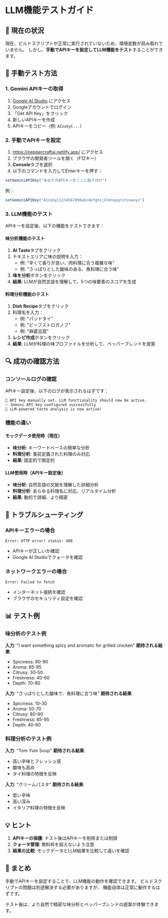 # LLM機能テストガイド

## 🤖 現在の状況

現在、ビルドスクリプトが正常に実行されていないため、環境変数が読み取れていません。
しかし、**手動でAPIキーを設定してLLM機能をテスト**することができます。

## 🔧 手動テスト方法

### 1. Gemini APIキーの取得

1. [Google AI Studio](https://makersuite.google.com/) にアクセス
2. Googleアカウントでログイン
3. 「Get API Key」をクリック
4. 新しいAPIキーを作成
5. APIキーをコピー（例: `AIzaSyC...`）

### 2. 手動でAPIキーを設定

1. https://peppercraftai.netlify.app/ にアクセス
2. ブラウザの開発者ツールを開く（F12キー）
3. **Console**タブを選択
4. 以下のコマンドを入力してEnterキーを押す：

```javascript
setGeminiAPIKey("あなたのAPIキーをここに貼り付け")
```

例：
```javascript
setGeminiAPIKey("AIzaSyC1234567890abcdefghijklmnopqrstuvwxyz")
```

### 3. LLM機能のテスト

APIキーを設定後、以下の機能をテストできます：

#### 味分析機能のテスト
1. **AI Taste**タブをクリック
2. テキストエリアに味の説明を入力：
   - 例: "辛くて香りが良い、肉料理に合う複雑な味"
   - 例: "さっぱりとした酸味のある、魚料理に合う味"
3. **味を分析**ボタンをクリック
4. **結果**: LLMが自然言語を理解して、5つの味要素のスコアを生成

#### 料理分析機能のテスト
1. **Dish Recipe**タブをクリック
2. 料理名を入力：
   - 例: "パッドタイ"
   - 例: "ビーフストロガノフ"
   - 例: "麻婆豆腐"
3. **レシピ作成**ボタンをクリック
4. **結果**: LLMが料理の味プロファイルを分析して、ペッパーブレンドを提案

## 🔍 成功の確認方法

### コンソールログの確認
APIキー設定後、以下のログが表示されるはずです：

```
🔑 API key manually set. LLM functionality should now be active.
✅ Gemini API key configured successfully
🤖 LLM-powered taste analysis is now active!
```

### 機能の違い

#### モックデータ使用時（現在）
- **味分析**: キーワードベースの簡単な分析
- **料理分析**: 事前定義された料理のみ対応
- **結果**: 固定的で限定的

#### LLM使用時（APIキー設定後）
- **味分析**: 自然言語の文脈を理解した詳細分析
- **料理分析**: あらゆる料理名に対応、リアルタイム分析
- **結果**: 動的で詳細、より精密

## 🚨 トラブルシューティング

### APIキーエラーの場合
```
Error: HTTP error! status: 400
```
- APIキーが正しいか確認
- Google AI Studioでクォータを確認

### ネットワークエラーの場合
```
Error: Failed to fetch
```
- インターネット接続を確認
- ブラウザのセキュリティ設定を確認

## 📊 テスト例

### 味分析のテスト例

**入力**: "I want something spicy and aromatic for grilled chicken"
**期待される結果**:
- Spiciness: 80-90
- Aroma: 85-95
- Citrusy: 30-50
- Freshness: 40-60
- Depth: 70-80

**入力**: "さっぱりとした酸味で、魚料理に合う味"
**期待される結果**:
- Spiciness: 10-30
- Aroma: 50-70
- Citrusy: 80-90
- Freshness: 85-95
- Depth: 40-60

### 料理分析のテスト例

**入力**: "Tom Yum Soup"
**期待される結果**:
- 高い辛味とフレッシュ感
- 酸味も高め
- タイ料理の特徴を反映

**入力**: "クリームパスタ"
**期待される結果**:
- 低い辛味
- 高い深み
- イタリア料理の特徴を反映

## 💡 ヒント

1. **APIキーの保護**: テスト後はAPIキーを削除または制限
2. **クォータ管理**: 無料枠を超えないよう注意
3. **結果の比較**: モックデータとLLM結果を比較して違いを確認

## 📝 まとめ

手動でAPIキーを設定することで、LLM機能の動作を確認できます。
ビルドスクリプトの問題は別途解決する必要がありますが、
機能自体は正常に動作するはずです。

テスト後は、より自然で精密な味分析とペッパーブレンドの提案が体験できます。

